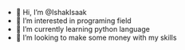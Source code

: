 - 👋 Hi, I’m @IshakIsaak
- 👀 I’m interested in programing field
- 🌱 I’m currently learning python language
- 💞️ I’m looking to make some money with my skills
<!---
IshakIsaak/IshakIsaak is a ✨ special ✨ repository because its `README.md` (this file) appears on your GitHub profile.
You can click the Preview link to take a look at your changes.
--->
